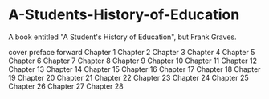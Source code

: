 A-Students-History-of-Education
===============================

A book entitled "A Student's History of Education", but Frank Graves.

cover
preface
forward
Chapter 1
Chapter 2
Chapter 3
Chapter 4
Chapter 5
Chapter 6
Chapter 7
Chapter 8
Chapter 9
Chapter 10
Chapter 11
Chapter 12
Chapter 13
Chapter 14
Chapter 15
Chapter 16
Chapter 17
Chapter 18
Chapter 19
Chapter 20
Chapter 21
Chapter 22
Chapter 23
Chapter 24
Chapter 25
Chapter 26
Chapter 27
Chapter 28
